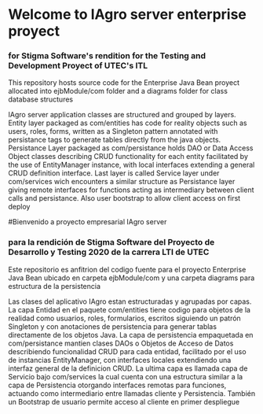 # Welcome to IAgro server enterprise proyect
### for Stigma Software's rendition for the Testing and Development Proyect of UTEC's ITL

This repository hosts source code for the Enterprise Java Bean proyect allocated into ejbModule/com folder and a diagrams folder for class database structures

IAgro server application classes are structured and grouped by layers. Entity layer packaged as com/entities has code for reality objects such as users, roles, forms, written
as a Singleton pattern annotated with persistance tags to generate tables directly from the java objects. Persistance Layer packaged as com/persistance holds DAO or Data Access 
Object classes describing CRUD functionality for each entity facilitated by the use of EntityManager instance, with local interfaces extending a general CRUD definition interface. 
Last layer is called Service layer under com/services wich encounters a similar structure as Persistance layer giving remote interfaces for functions acting as intermediary 
between client calls and persistance. Also user bootstrap to allow client access on first deploy

#Bienvenido a proyecto empresarial IAgro server
### para la rendición de Stigma Software del Proyecto de Desarrollo y Testing 2020 de la carrera LTI de UTEC

Este repositorio es anfitrion del codigo fuente para el proyecto Enterprise Java Bean ubicado en carpeta ejbModule/com y una carpeta diagrams para estructura de la persistencia

Las clases del aplicativo IAgro estan estructuradas y agrupadas por capas. La capa Entidad en el paquete com/entities tiene codigo para objetos de la realidad como usuarios, roles,
formularios, escritos siguiendo un patrón Singleton y con anotaciones de persistencia para generar tablas directamente de los objetos Java. La capa de persistencia empaquetada en
com/persistance mantien clases DAOs o Objetos de Acceso de Datos describiendo funcionalidad CRUD para cada entidad, facilitado por el uso de instancias EntityManager, con interfaces
locales extendiendo una interfaz general de la definicion CRUD. La ultima capa es llamada capa de Servicio bajo com/services la cual cuenta con una estructura similar a la capa
de Persistencia otorgando interfaces remotas para funciones, actuando como intermediario entre llamadas cliente y Persistencia. También un Bootstrap de usuario permite acceso 
al cliente en primer despliegue



